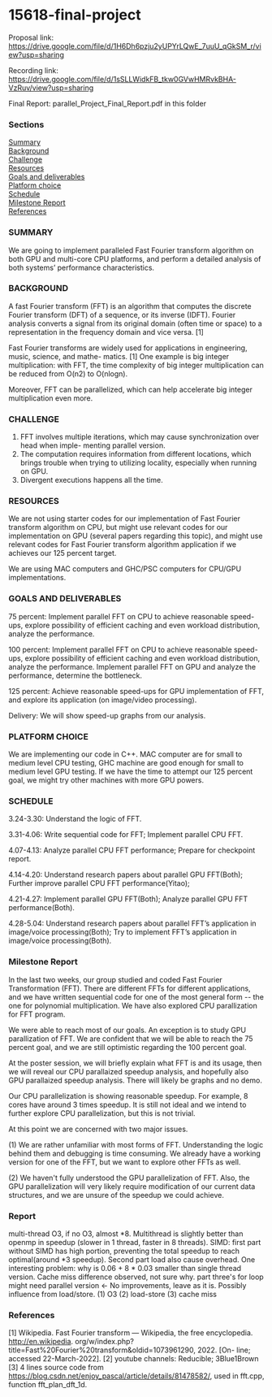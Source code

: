 # 15618-final-project
Proposal link: https://drive.google.com/file/d/1H6Dh6pzju2yUPYrLQwE_7uuU_qGkSM_r/view?usp=sharing

Recording link: https://drive.google.com/file/d/1sSLLWidkFB_tkw0GVwHMRvkBHA-VzRuv/view?usp=sharing

Final Report: parallel_Project_Final_Report.pdf in this folder

### Sections
[Summary](#summary) <br/>
[Background](#background) <br/>
[Challenge](#challenge) <br/>
[Resources](#resources) <br/>
[Goals and deliverables](#goals-and-deliverables) <br/>
[Platform choice](#platform-choice) <br/>
[Schedule](#schedule) <br/>
[Milestone Report](#milestone-report) <br/>
[References](#references)

### SUMMARY
We are going to implement paralleled Fast Fourier transform algorithm on both GPU and multi-core
CPU platforms, and perform a detailed analysis of both systems’ performance characteristics.
### BACKGROUND
A fast Fourier transform (FFT) is an algorithm that computes the discrete Fourier transform (DFT)
of a sequence, or its inverse (IDFT). Fourier analysis converts a signal from its original domain
(often time or space) to a representation in the frequency domain and vice versa. [1]

Fast Fourier transforms are widely used for applications in engineering, music, science, and mathe-
matics. [1] One example is big integer multiplication: with FFT, the time complexity of big integer
multiplication can be reduced from O(n2) to O(nlogn).

Moreover, FFT can be parallelized, which can help accelerate big integer multiplication even more.
### CHALLENGE
1. FFT involves multiple iterations, which may cause synchronization over head when imple-
menting parallel version.
2. The computation requires information from different locations, which brings trouble when
trying to utilizing locality, especially when running on GPU.
3. Divergent executions happens all the time.
### RESOURCES
We are not using starter codes for our implementation of Fast Fourier transform algorithm on CPU,
but might use relevant codes for our implementation on GPU (several papers regarding this topic),
and might use relevant codes for Fast Fourier transform algorithm application if we achieves our
125 percent target.

We are using MAC computers and GHC/PSC computers for CPU/GPU implementations.
### GOALS AND DELIVERABLES
75 percent: Implement parallel FFT on CPU to achieve reasonable speed-ups, explore possibility of efficient caching and even workload distribution, analyze the performance. 

100 percent: Implement parallel FFT on CPU to achieve reasonable speed-ups, explore possibility of efficient caching and even workload distribution, analyze the performance. Implement parallel FFT on GPU and analyze the performance, determine the bottleneck.

125 percent: Achieve reasonable speed-ups for GPU implementation of FFT, and explore its application (on image/video processing).

Delivery: We will show speed-up graphs from our analysis.
### PLATFORM CHOICE
We are implementing our code in C++. MAC computer are for small to medium level CPU testing,
GHC machine are good enough for small to medium level GPU testing. If we have the time to
attempt our 125 percent goal, we might try other machines with more GPU powers.
### SCHEDULE
3.24-3.30: Understand the logic of FFT.

3.31-4.06: Write sequential code for FFT; Implement parallel CPU FFT.

4.07-4.13: Analyze parallel CPU FFT performance; Prepare for checkpoint report.

4.14-4.20: Understand research papers about parallel GPU FFT(Both); Further improve parallel CPU FFT performance(Yitao); 

4.21-4.27: Implement parallel GPU FFT(Both); Analyze parallel GPU FFT performance(Both). 

4.28-5.04: Understand research papers about parallel FFT’s application in image/voice processing(Both); Try to implement FFT’s application in image/voice processing(Both).

### Milestone Report
In the last two weeks, our group studied and coded Fast Fourier Transformation (FFT). There are different FFTs for different applications, and we have written sequential code for one of the most general form -- the one for polynomial multiplication. We have also explored CPU parallization for FFT program.

We were able to reach most of our goals. An exception is to study GPU parallization of FFT. We are confident that we will be able to reach the 75 percent goal, and we are still optimistic regarding the 100 percent goal. 

At the poster session, we will briefly explain what FFT is and its usage, then we will reveal our CPU parallaized speedup analysis, and hopefully also GPU parallaized speedup analysis. There will likely be graphs and no demo.

Our CPU parallelization is showing reasonable speedup. For example, 8 cores have around 3 times speedup. It is still not ideal and we intend to further explore CPU parallelization, but this is not trivial.

At this point we are concerned with two major issues. 

(1) We are rather unfamiliar with most forms of FFT. Understanding the logic behind them and debugging is time consuming. We already have a working version for one of the FFT, but we want to explore other FFTs as well. 

(2) We haven't fully understood the GPU parallelization of FFT. Also, the GPU parallelization will very likely require modification of our current data structures, and we are unsure of the speedup we could achieve.

### Report
multi-thread O3, if no O3, almost *8. Multithread is slightly better than openmp in speedup (slower in 1 thread, faster in 8 threads).
SIMD: first part without SIMD has high portion, preventing the total speedup to reach optimal(around *3 speedup). Second part load also cause overhead. 
One interesting problem: why is 0.06 + 8 * 0.03 smaller than single thread version. Cache miss difference observed, not sure why.
part three's for loop might need parallel version <- No improvements, leave as it is.
Possibly influence from load/store. 
(1) O3
(2) load-store
(3) cache miss


### References
[1] Wikipedia. Fast Fourier transform — Wikipedia, the free encyclopedia. http://en.wikipedia.
org/w/index.php?title=Fast\%20Fourier\%20transform&oldid=1073961290, 2022. [On-
line; accessed 22-March-2022].
[2] youtube channels: Reducible; 3Blue1Brown
[3] 4 lines source code from https://blog.csdn.net/enjoy_pascal/article/details/81478582/, used in fft.cpp, function fft_plan_dft_1d.
